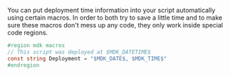 You can put deployment time information into your script automatically using certain macros. In order to both try to save a little time and to make sure these macros don't mess up any code, they only work inside special code regions.

```cs
#region mdk macros
// This script was deployed at $MDK_DATETIME$
const string Deployment = "$MDK_DATE$, $MDK_TIME$"
#endregion
```
